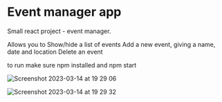 # Event manager app

Small react project - event manager.

Allows you to 
Show/hide a list of events
Add a new event, giving a name, date and location
Delete an event

to run make sure npm installed and npm start

![Screenshot 2023-03-14 at 19 29 06](https://user-images.githubusercontent.com/114086173/225116293-a75c1542-072b-476f-9ff9-4dee9fd3625f.png)

![Screenshot 2023-03-14 at 19 29 32](https://user-images.githubusercontent.com/114086173/225116321-bca03d6b-6eed-4652-a19d-d1f6ec69c5b5.png)
